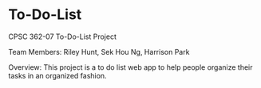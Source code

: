 # To-Do-List
CPSC 362-07
To-Do-List Project

Team Members: Riley Hunt, Sek Hou Ng, Harrison Park

Overview: 
This project is a to do list web app to help people organize their tasks in an organized fashion.

